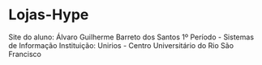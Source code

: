 # Lojas-Hype
Site do aluno: Álvaro Guilherme Barreto dos Santos  1º Período - Sistemas de Informação  Instituição: Unirios - Centro Universitário do Rio São Francisco
